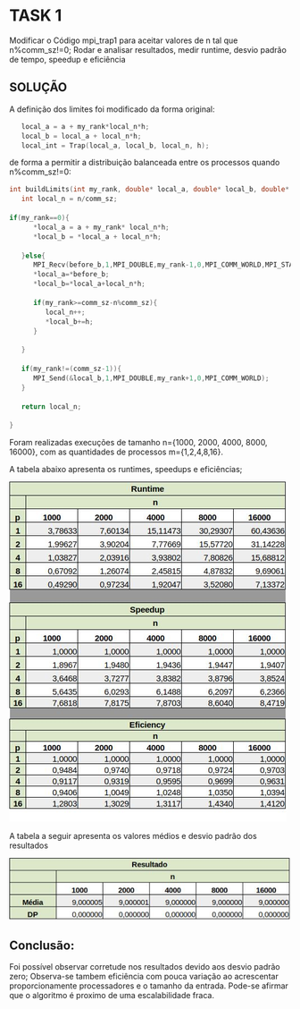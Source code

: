 # TASK 1

Modificar o Código mpi_trap1 para aceitar valores de n tal que n%comm_sz!=0; Rodar e analisar resultados, medir runtime, desvio padrão de tempo, speedup e eficiência

## SOLUÇÃO

A definição dos limites foi modificado da forma original:
```c
   local_a = a + my_rank*local_n*h;
   local_b = local_a + local_n*h;
   local_int = Trap(local_a, local_b, local_n, h);
```
de forma a permitir a distribuição balanceada entre os processos quando n%comm_sz!=0:

```c
int buildLimits(int my_rank, double* local_a, double* local_b, double* before_b, int a,double h, int comm_sz, int n){
   int local_n = n/comm_sz;

if(my_rank==0){
      *local_a = a + my_rank* local_n*h;
      *local_b = *local_a + local_n*h;

   }else{
      MPI_Recv(before_b,1,MPI_DOUBLE,my_rank-1,0,MPI_COMM_WORLD,MPI_STATUS_IGNORE);
      *local_a=*before_b;
      *local_b=*local_a+local_n*h;

      if(my_rank>=comm_sz-n%comm_sz){
         local_n++;
         *local_b+=h;
      }

   }

   if(my_rank!=(comm_sz-1)){
      MPI_Send(&local_b,1,MPI_DOUBLE,my_rank+1,0,MPI_COMM_WORLD);
   }

   return local_n;

}
```

Foram realizadas execuções de tamanho n={1000, 2000, 4000, 8000, 16000}, com as quantidades de processos m={1,2,4,8,16}.

A tabela abaixo apresenta os runtimes, speedups e eficiências;

![text](https://github.com/rafaelfreesz/DCC125ParallelProgramming/blob/master/MPI/Task_1/Stats_1.jpg)

A tabela a seguir apresenta os valores médios e desvio padrão dos resultados

![text](https://github.com/rafaelfreesz/DCC125ParallelProgramming/blob/master/MPI/Task_1/Stats_2.jpg)

## Conclusão:

Foi possível observar corretude nos resultados devido aos desvio padrão zero;
Observa-se tambem eficiência com pouca variação ao acrescentar proporcionamente processadores e o tamanho da entrada. Pode-se afirmar que o algoritmo é proximo de uma escalabilidade fraca.








